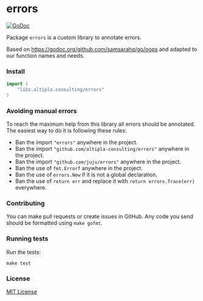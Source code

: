 
# errors

[![GoDoc](https://godoc.org/libs.altipla.consulting/errors?status.svg)](https://godoc.org/libs.altipla.consulting/errors)

Package `errors` is a custom library to annotate errors.

Based on https://godoc.org/github.com/samsarahq/go/oops and adapted to our function names and needs.


### Install

```go
import (
	"libs.altipla.consulting/errors"
)
```


### Avoiding manual errors

To reach the maximum help from this library all errors should be annotated. The easiest way to do it is following these rules:
- Ban the import `"errors"` anywhere in the project.
- Ban the import `"github.com/altipla-consulting/errors"` anywhere in the project.
- Ban the import `"github.com/juju/errors"` anywhere in the project.
- Ban the use of `fmt.Errorf` anywhere in the project.
- Ban the use of `errors.New` if it is not a global declaration.
- Ban the use of `return err` and replace it with `return errors.Trace(err)` everywhere.


### Contributing

You can make pull requests or create issues in GitHub. Any code you send should be formatted using ```make gofmt```.


### Running tests

Run the tests:

```shell
make test
```


### License

[MIT License](../LICENSE)
